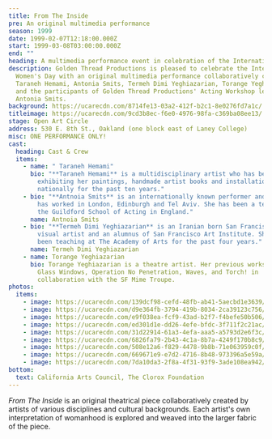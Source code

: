 ```yaml
---
title: From The Inside
pre: An original multimedia performance
season: 1999
date: 1999-02-07T12:18:00.000Z
start: 1999-03-08T03:00:00.000Z
end: ""
heading: A multimedia performance event in celebration of the International Women's Day.
description: Golden Thread Productions is pleased to celebrate the International
  Women's Day with an original multimedia performance collaboratively created by
  Taraneh Hemami, Antonia Smits, Termeh Dimi Yeghiazarian, Torange Yeghiazarian,
  and the participants of Golden Thread Productions' Acting Workshop led by
  Antonia Smits.
background: https://ucarecdn.com/8714fe13-03a2-412f-b2c1-8e0276fd7a1c/
titleimage: https://ucarecdn.com/9cd3b8ec-f6e0-4976-98fa-c369ba08ee13/
stage: Open Art Circle
address: 530 E. 8th St., Oakland (one block east of Laney College)
misc: ONE PERFORMANCE ONLY!
cast:
  heading: Cast & Crew
  items:
    - name: " Taraneh Hemami"
      bio: "**Taraneh Hemami** is a multidisciplinary artist who has been teaching and
        exhibiting her paintings, handmade artist books and installations
        nationally for the past ten years."
    - bio: "**Antnoia Smits** is an internationally known performer and director who
        has worked in London, Edinburgh and Tel Aviv. She has been a teacher at
        the Guildford School of Acting in England."
      name: Antnoia Smits
    - bio: "**Termeh Dimi Yeghiazarian** is an Iranian born San Francisco Bay Area
        visual artist and an alumnus of San Francisco Art Institute. She has
        been teaching at The Academy of Arts for the past four years."
      name: Termeh Dimi Yeghiazarian
    - name: Torange Yeghiazarian
      bio: Torange Yeghiazarian is a theatre artist. Her previous works include Behind
        Glass Windows, Operation No Penetration, Waves, and Torch! in
        collaboration with the SF Mime Troupe.
photos:
  items:
    - image: https://ucarecdn.com/139dcf98-cefd-48fb-ab41-5aecbd1e3639/
    - image: https://ucarecdn.com/d9e364fb-3794-419b-8034-2ca39123c756/
    - image: https://ucarecdn.com/e9f038ea-fcf9-43ad-b2f7-f4befe50b506/
    - image: https://ucarecdn.com/ed301d1e-dd26-4efe-bfdc-3f711f2c21ac/
    - image: https://ucarecdn.com/31d22914-61a3-4efa-aaa5-a5793d2e6f3c/
    - image: https://ucarecdn.com/6826fa79-2b43-4c1a-8b7a-4249f170b8c9/
    - image: https://ucarecdn.com/508e12a6-f829-4478-9b8b-71e063959c0f/
    - image: https://ucarecdn.com/669671e9-e7d2-4716-8b48-973396a5e59a/
    - image: https://ucarecdn.com/7da10da3-2f8a-4f31-93f9-3ade108ea942/
bottom:
  text: California Arts Council, The Clorox Foundation
---
```

*From The Inside* is an original theatrical piece collaboratively created by artists of various disciplines and cultural backgrounds. Each artist's own interpretation of womanhood is explored and weaved into the larger fabric of the piece.
